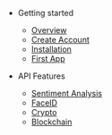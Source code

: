 <!-- docs/_sidebar.md -->

- Getting started

  - [Overview](overview.md)
  - [Create Account](create-account.md)
  - [Installation](installation.md)
  - [First App](first-app.md)

- API Features

  - [Sentiment Analysis](sentiment.md)
  - [FaceID](faceid.md)
  - [Crypto](crypto.md)
  - [Blockchain](blockchain.md)

<!-- - Tools

  - [Data](data.md)

- -->
